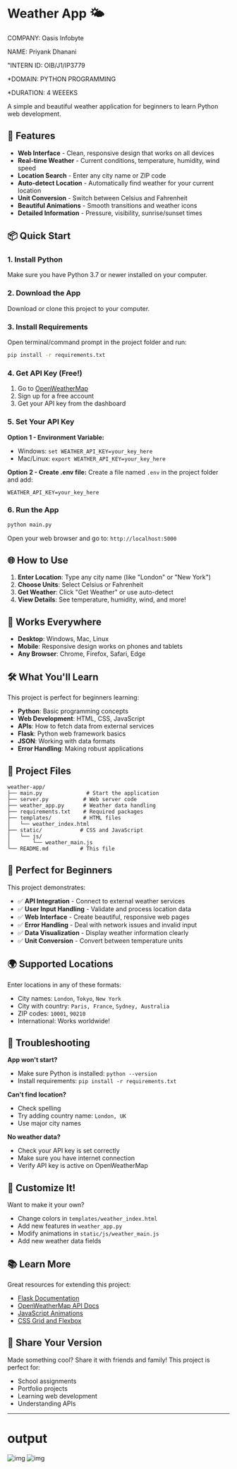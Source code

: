# Weather App 🌤️

COMPANY: Oasis Infobyte

NAME: Priyank Dhanani

"INTERN ID: OIB/J1/IP3779

*DOMAIN: PYTHON PROGRAMMING

*DURATION: 4 WEEEKS

A simple and beautiful weather application for beginners to learn Python web development.

## 🚀 Features

- **Web Interface** - Clean, responsive design that works on all devices
- **Real-time Weather** - Current conditions, temperature, humidity, wind speed
- **Location Search** - Enter any city name or ZIP code
- **Auto-detect Location** - Automatically find weather for your current location
- **Unit Conversion** - Switch between Celsius and Fahrenheit
- **Beautiful Animations** - Smooth transitions and weather icons
- **Detailed Information** - Pressure, visibility, sunrise/sunset times

## 📦 Quick Start

### 1. Install Python
Make sure you have Python 3.7 or newer installed on your computer.

### 2. Download the App
Download or clone this project to your computer.

### 3. Install Requirements
Open terminal/command prompt in the project folder and run:
```bash
pip install -r requirements.txt
```

### 4. Get API Key (Free!)
1. Go to [OpenWeatherMap](https://openweathermap.org/api)
2. Sign up for a free account
3. Get your API key from the dashboard

### 5. Set Your API Key
**Option 1 - Environment Variable:**
- Windows: `set WEATHER_API_KEY=your_key_here`
- Mac/Linux: `export WEATHER_API_KEY=your_key_here`

**Option 2 - Create .env file:**
Create a file named `.env` in the project folder and add:
```
WEATHER_API_KEY=your_key_here
```

### 6. Run the App
```bash
python main.py
```

Open your web browser and go to: `http://localhost:5000`

## 🌐 How to Use

1. **Enter Location**: Type any city name (like "London" or "New York")
2. **Choose Units**: Select Celsius or Fahrenheit
3. **Get Weather**: Click "Get Weather" or use auto-detect
4. **View Details**: See temperature, humidity, wind, and more!

## 📱 Works Everywhere

- **Desktop**: Windows, Mac, Linux
- **Mobile**: Responsive design works on phones and tablets
- **Any Browser**: Chrome, Firefox, Safari, Edge

## 🛠️ What You'll Learn

This project is perfect for beginners learning:
- **Python**: Basic programming concepts
- **Web Development**: HTML, CSS, JavaScript
- **APIs**: How to fetch data from external services
- **Flask**: Python web framework basics
- **JSON**: Working with data formats
- **Error Handling**: Making robust applications

## 📁 Project Files

```
weather-app/
├── main.py              # Start the application
├── server.py           # Web server code
├── weather_app.py      # Weather data handling
├── requirements.txt    # Required packages
├── templates/          # HTML files
│   └── weather_index.html
├── static/            # CSS and JavaScript
│   └── js/
│       └── weather_main.js
└── README.md          # This file
```

## 🎯 Perfect for Beginners

This project demonstrates:
- ✅ **API Integration** - Connect to external weather services
- ✅ **User Input Handling** - Validate and process location data
- ✅ **Web Interface** - Create beautiful, responsive web pages
- ✅ **Error Handling** - Deal with network issues and invalid input
- ✅ **Data Visualization** - Display weather information clearly
- ✅ **Unit Conversion** - Convert between temperature units

## 🌍 Supported Locations

Enter locations in any of these formats:
- City names: `London`, `Tokyo`, `New York`
- City with country: `Paris, France`, `Sydney, Australia`
- ZIP codes: `10001`, `90210`
- International: Works worldwide!

## 🔧 Troubleshooting

**App won't start?**
- Make sure Python is installed: `python --version`
- Install requirements: `pip install -r requirements.txt`

**Can't find location?**
- Check spelling
- Try adding country name: `London, UK`
- Use major city names

**No weather data?**
- Check your API key is set correctly
- Make sure you have internet connection
- Verify API key is active on OpenWeatherMap

## 🎨 Customize It!

Want to make it your own?
- Change colors in `templates/weather_index.html`
- Add new features in `weather_app.py`
- Modify animations in `static/js/weather_main.js`
- Add new weather data fields

## 📚 Learn More

Great resources for extending this project:
- [Flask Documentation](https://flask.palletsprojects.com/)
- [OpenWeatherMap API Docs](https://openweathermap.org/api)
- [JavaScript Animations](https://developer.mozilla.org/en-US/docs/Web/API/Web_Animations_API)
- [CSS Grid and Flexbox](https://css-tricks.com/)

## 🤝 Share Your Version

Made something cool? Share it with friends and family!
This project is perfect for:
- School assignments
- Portfolio projects
- Learning web development
- Understanding APIs

---

# output
![img](https://github.com/user-attachments/assets/fd3dfded-e80b-47d2-b07a-ccdb1e1fbea8)
![img](https://github.com/user-attachments/assets/5681782b-c260-45c6-8f27-3783721e6910)


